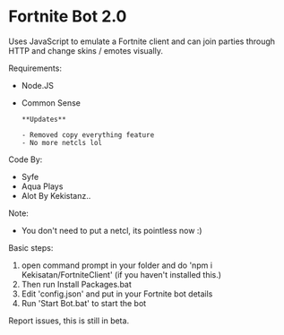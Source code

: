 # Fortnite Bot 2.0
Uses JavaScript to emulate a Fortnite client and can join parties through HTTP and change skins / emotes visually.

Requirements:
- Node.JS
- Common Sense

      **Updates**
      
      - Removed copy everything feature
      - No more netcls lol

Code By:
- Syfe
- Aqua Plays
- Alot By Kekistanz..

Note:
- You don't need to put a netcl, its pointless now :)

Basic steps:
1) open command prompt in your folder and do 'npm i Kekisatan/FortniteClient' (if you haven't installed this.)
2) Then run Install Packages.bat
6) Edit 'config.json' and put in your Fortnite bot details
7) Run 'Start Bot.bat' to start the bot

Report issues, this is still in beta.
